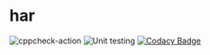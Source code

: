 # har
![cppcheck-action](https://github.com/stepin105190/har/workflows/cppcheck-action/badge.svg)
![Unit testing](https://github.com/stepin105190/har/workflows/Unit%20testing/badge.svg)
[![Codacy Badge](https://app.codacy.com/project/badge/Grade/fd910ec56d45403cb894e75d05fa393e)](https://www.codacy.com/gh/stepin105190/har/dashboard?utm_source=github.com&amp;utm_medium=referral&amp;utm_content=stepin105190/har&amp;utm_campaign=Badge_Grade)
